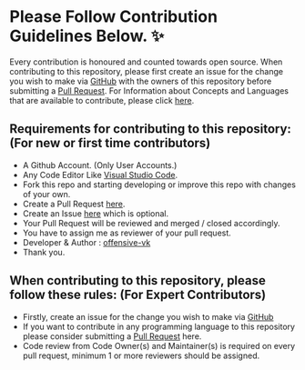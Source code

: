 # Please Follow Contribution Guidelines Below. ✨

Every contribution is honoured and counted towards open source.
When contributing to this repository, please first create an issue for the change you wish to make via [GitHub](https://github.com/offensive-vk/UntilEverything/issues) with the owners of this repository before submitting a [Pull Request](https://github.com/offensive-vk/UntilEverything/pulls).
For Information about Concepts and Languages that are available to contribute, please click [here](https://github.com/offensive-vk/UntilEverything/blob/master/README.md).

## Requirements for contributing to this repository: (For new or first time contributors)

- A Github Account. (Only User Accounts.)
- Any Code Editor Like [Visual Studio Code](https://code.visualstudio.com/download).
- Fork this repo and starting developing or improve this repo with changes of your own.
- Create a Pull Request [here](https://github.com/UntilEverything/pulls).
- Create an Issue [here](https://github.com/offensive-vk/UntilEverything/issues) which is optional.
- Your Pull Request will be reviewed and merged / closed accordingly.
- You have to assign me as reviewer of your pull request.
- Developer & Author : [offensive-vk](https://github.com/offensive-vk/)
- Thank you.

## When contributing to this repository, please follow these rules: (For Expert Contributors)

- Firstly, create an issue for the change you wish to make via [GitHub](https://github.com/offensive-vk/UntilEverything/issues)
- If you want to contribute in any programming language to this repository please consider submitting a [Pull Request](https://github.com/offensive-vk/UntilEverything/pulls) here.
- Code review from Code Owner(s) and Maintainer(s) is required on every pull request, minimum 1 or more reviewers should be assigned.
